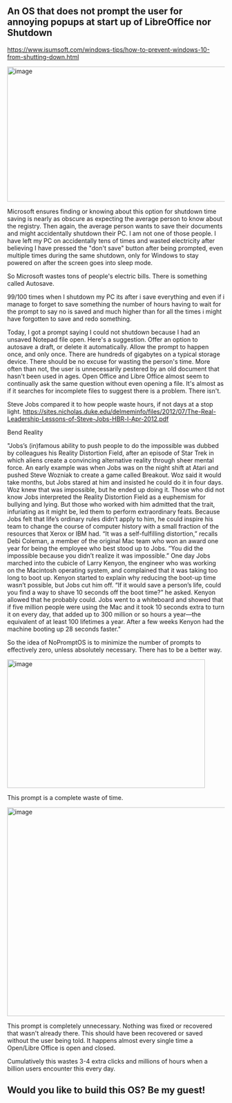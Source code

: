 An OS that does not prompt the user for annoying popups at start up of LibreOffice nor Shutdown
--

https://www.isumsoft.com/windows-tips/how-to-prevent-windows-10-from-shutting-down.html

<img width="548" height="313" alt="image" src="https://github.com/user-attachments/assets/0b4139b4-f851-446b-a169-3cf7368b4781" />


Microsoft ensures finding or knowing about this option for shutdown time saving is nearly as obscure as expecting the average person to know about the registry. Then again, the average person wants to save their documents and might accidentally shutdown their PC. I am not one of those people. I have left my PC on accidentally tens of times and wasted electricity after believing I have pressed the "don't save" button after being prompted, even multiple times during the same shutdown, only for Windows to stay powered on after the screen goes into sleep mode. 

So Microsoft wastes tons of people's electric bills. There is something called Autosave.

99/100 times when I shutdown my PC its after i save everything and even if i manage to forget to save something the number of hours having to wait for the prompt to say no is saved and much higher than for all the times i might have forgotten to save and redo something. 

Today, I got a prompt saying I could not shutdown because I had an unsaved Notepad file open. Here's a suggestion. Offer an option to autosave a draft, or delete it automatically. Allow the prompt to happen once, and only once. There are hundreds of gigabytes on a typical storage device. There should be no excuse for wasting the person's time. More often than not, the user is unnecessarily pestered by an old document that hasn't been used in ages. Open Office and Libre Office almost seem to continually ask the same question without even opening a file. It's almost as if it searches for incomplete files to suggest there is a problem. There isn't.

Steve Jobs compared it to how people waste hours, if not days at a stop light. https://sites.nicholas.duke.edu/delmeminfo/files/2012/07/The-Real-Leadership-Lessons-of-Steve-Jobs-HBR-l-Apr-2012.pdf

Bend Reality

"Jobs’s (in)famous ability to push people to do the impossible was dubbed by colleagues his Reality Distortion Field, after an
episode of Star Trek in which aliens create a convincing alternative reality through sheer mental force. An early example was
when Jobs was on the night shift at Atari and pushed Steve Wozniak to create a game called Breakout. Woz said it would take
months, but Jobs stared at him and insisted he could do it in four days. Woz knew that was impossible, but he ended up doing
it.
Those who did not know Jobs interpreted the Reality Distortion Field as a euphemism for bullying and lying. But those who
worked with him admitted that the trait, infuriating as it might be, led them to perform extraordinary feats. Because Jobs felt that
life’s ordinary rules didn’t apply to him, he could inspire his team to change the course of computer history with a small fraction
of the resources that Xerox or IBM had. “It was a self-fulfilling distortion,” recalls Debi Coleman, a member of the original Mac
team who won an award one year for being the employee who best stood up to Jobs. “You did the impossible because you
didn’t realize it was impossible.”
One day Jobs marched into the cubicle of Larry Kenyon, the engineer who was working on the Macintosh operating system,
and complained that it was taking too long to boot up. Kenyon started to explain why reducing the boot-up time wasn’t possible,
but Jobs cut him off. “If it would save a person’s life, could you find a way to shave 10 seconds off the boot time?” he asked.
Kenyon allowed that he probably could. Jobs went to a whiteboard and showed that if five million people were using the Mac
and it took 10 seconds extra to turn it on every day, that added up to 300 million or so hours a year—the equivalent of at least
100 lifetimes a year. After a few weeks Kenyon had the machine booting up 28 seconds faster."

So the idea of NoPromptOS is to minimize the number of prompts to effectively zero, unless absolutely necessary. There has to be a better way. 

<img width="458" height="298" alt="image" src="https://github.com/user-attachments/assets/1d9c7e4b-3c75-4c88-98af-9a00c13d9a79" />

This prompt is a complete waste of time.

<img width="611" height="484" alt="image" src="https://github.com/user-attachments/assets/dc1a4b40-1136-4592-a6db-a1a2337d5383" />

This prompt is completely unnecessary. Nothing was fixed or recovered that wasn't already there. This should have been recovered or saved without the user being told. It happens almost every single time a Open/Libre Office is open and closed. 

Cumulatively this wastes 3-4 extra clicks and millions of hours when a billion users encounter this every day.

Would you like to build this OS? Be my guest!
--

